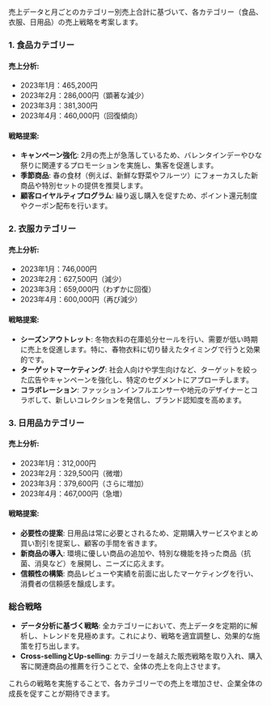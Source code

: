 売上データと月ごとのカテゴリー別売上合計に基づいて、各カテゴリー（食品、衣服、日用品）の売上戦略を考案します。

### 1. 食品カテゴリー
#### 売上分析:
- 2023年1月：465,200円
- 2023年2月：286,000円（顕著な減少）
- 2023年3月：381,300円
- 2023年4月：460,000円（回復傾向）

#### 戦略提案:
- **キャンペーン強化**: 2月の売上が急落しているため、バレンタインデーやひな祭りに関連するプロモーションを実施し、集客を促進します。
- **季節商品**: 春の食材（例えば、新鮮な野菜やフルーツ）にフォーカスした新商品や特別セットの提供を推奨します。
- **顧客ロイヤルティプログラム**: 繰り返し購入を促すため、ポイント還元制度やクーポン配布を行います。

### 2. 衣服カテゴリー
#### 売上分析:
- 2023年1月：746,000円
- 2023年2月：627,500円（減少）
- 2023年3月：659,000円（わずかに回復）
- 2023年4月：600,000円（再び減少）

#### 戦略提案:
- **シーズンアウトレット**: 冬物衣料の在庫処分セールを行い、需要が低い時期に売上を促進します。特に、春物衣料に切り替えたタイミングで行うと効果的です。
- **ターゲットマーケティング**: 社会人向けや学生向けなど、ターゲットを絞った広告やキャンペーンを強化し、特定のセグメントにアプローチします。
- **コラボレーション**: ファッションインフルエンサーや地元のデザイナーとコラボして、新しいコレクションを発信し、ブランド認知度を高めます。

### 3. 日用品カテゴリー
#### 売上分析:
- 2023年1月：312,000円
- 2023年2月：329,500円（微増）
- 2023年3月：379,600円（さらに増加）
- 2023年4月：467,000円（急増）

#### 戦略提案:
- **必要性の提案**: 日用品は常に必要とされるため、定期購入サービスやまとめ買い割引を提案し、顧客の手間を省きます。
- **新商品の導入**: 環境に優しい商品の追加や、特別な機能を持った商品（抗菌、消臭など）を展開し、ニーズに応えます。
- **信頼性の構築**: 商品レビューや実績を前面に出したマーケティングを行い、消費者の信頼感を醸成します。

### 総合戦略
- **データ分析に基づく戦略**: 全カテゴリーにおいて、売上データを定期的に解析し、トレンドを見極めます。これにより、戦略を適宜調整し、効果的な施策を打ち出します。
- **Cross-sellingとUp-selling**: カテゴリーを越えた販売戦略を取り入れ、購入客に関連商品の推薦を行うことで、全体の売上を向上させます。

これらの戦略を実施することで、各カテゴリーでの売上を増加させ、企業全体の成長を促すことが期待できます。